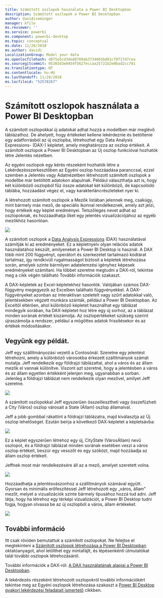 ```yaml
---
title: Számított oszlopok használata a Power BI Desktopban
description: Számított oszlopok a Power BI Desktopban
author: davidiseminger
manager: kfile
ms.reviewer: ''
ms.service: powerbi
ms.component: powerbi-desktop
ms.topic: conceptual
ms.date: 11/28/2018
ms.author: davidi
LocalizationGroup: Model your data
ms.openlocfilehash: d875a5cd3ded8769ab3734601bd81cf0f17d7cea
ms.sourcegitcommit: 05303d3e0454f5627eccaa25721b2e0bad2cc781
ms.translationtype: HT
ms.contentlocale: hu-HU
ms.lasthandoff: 11/28/2018
ms.locfileid: "52578267"
---
```

# <a name="using-calculated-columns-in-power-bi-desktop"></a>Számított oszlopok használata a Power BI Desktopban
A számított oszlopokkal új adatokat adhat hozzá a modellben már meglévő táblázathoz. De ahelyett, hogy értékeket kellene lekérdeznie és betöltenie egy adatforrásból az új oszlopba, létrehozhat egy Data Analysis Expressions- (DAX-) képletet, amely meghatározza az oszlop értékeit. A számított oszlopok a Power BI Desktopban az Új oszlop funkcióval hozhatók létre Jelentés nézetben.

Az egyéni oszlopok egy kérés részeként hozhatók létre a Lekérdezésszerkesztőben az Egyéni oszlop hozzáadása paranccsal, ezzel szemben a Jelentés vagy Adatnézetben létrehozott számított oszlopok a modellbe már betöltött adatokon alapulnak. Például választhatja azt is, hogy két különböző oszlopból fűz össze adatokat két különböző, de kapcsolódó táblába, hozzáadást végez el, vagy karakterláncrészleteket nyer ki.

A létrehozott számított oszlopok a Mezők listában jelennek meg, csakúgy, mint bármely más mező, de speciális ikonnal rendelkeznek, amely azt jelzi, hogy értékeik egy képlet eredményei. Tetszőleges nevet adhat az oszlopoknak, és hozzáadhatja őket egy jelentés vizualizációjához az egyéb mezőkhöz hasonlóan.

![](media/desktop-calculated-columns/calccolinpbid_fields.png)

A számított oszlopok a [Data Analysis Expressions](https://msdn.microsoft.com/library/gg413422.aspx) (DAX) használatával számítják ki az eredményeket. Ez a képletnyelv olyan relációs adatok használatához készült, amilyeneket a Power BI Desktop is használ. A DAX több mint 200 függvényt, operátort és szerkezetet tartalmazó kódtárat tartalmaz, így rendkívüli rugalmasságot biztosít a képletek létrehozása során, amelyek szinte bármilyen adatelemzési igényhez képesek eredményeket számítani. Ha többet szeretne megtudni a DAX-ról, tekintse meg a cikk végén található További információk szakaszt.

A DAX-képletek az Excel-képletekhez hasonlók. Valójában számos DAX-függvény megegyezik az Excelben található függvényekkel. A DAX-függvényeket azonban az interaktívan szeletelt vagy szűrt adatokkal való, jelentésekben végzett munkára szánták, például a Power BI Desktopban. Az Exceltől eltérően, ahol különböző képletet használhat egy táblázat mindegyik sorában, ha DAX-képletet hoz létre egy új sorhoz, az a táblázat minden sorának értékét kiszámolja. Az oszlopértékeket szükség szerint újraszámolja a rendszer, például a mögöttes adatok frissítésekor és az értékek módosításakor.

## <a name="lets-look-at-an-example"></a>Vegyünk egy példát.
Jeff egy szállítmányozási vezető a Contosónál. Szeretne egy jelentést létrehozni, amely a különböző városokba érkezett szállítmányok számát mutatja. Jeff rendelkezik egy földrajzi táblázattal, ahol a város és az állam mezők el vannak különítve. Viszont azt szeretné, hogy a jelentésben a város és az állam egyetlen értékként jelenjen meg, ugyanabban a sorban. Jelenleg a földrajzi táblázat nem rendelkezik olyan mezővel, amilyet Jeff szeretne.

![](media/desktop-calculated-columns/calccolinpbid_cityandstatefields.png)

A számított oszlopokkal Jeff egyszerűen összeillesztheti vagy összefűzheti a City (Város) oszlop városait a State (Állam) oszlop államaival.

Jeff a jobb gombbal rákattint a földrajzi táblázatra, majd kiválasztja az Új oszlop lehetőséget. Ezután beírja a következő DAX-képletet a képletsávba:

![](media/desktop-calculated-columns/calccolinpbid_formula.png)

Ez a képlet egyszerűen létrehoz egy új, CityState (VárosÁllam) nevű oszlopot, és a földrajzi táblázat minden sorának esetében veszi a város oszlop értékeit, beszúr egy vesszőt és egy szóközt, majd hozzáadja az állam oszlop értékeit.

Jeffnek most már rendelkezésére áll az a mező, amelyet szeretett volna.

![](media/desktop-calculated-columns/calccolinpbid_citystatefield.png)

Hozzáadhatja a jelentésvászonhoz a szállítmányok számával együtt. Gyorsan és minimális erőfeszítéssel Jeff létrehozott egy „város, állam” mezőt, melyet a vizualizációk szinte bármely típusához hozzá tud adni. Jeff látja, hogy ha létrehoz egy térképi vizualizációt, a Power BI Desktop tudni fogja, hogyan olvassa be az új oszlopból a város, állam értékeket.

![](media/desktop-calculated-columns/calccolinpbid_citystatemap.png)

## <a name="learn-more"></a>További információ
Itt csak röviden bemutattuk a számított oszlopokat. Ne felejtse el megtekinteni a [Számított oszlopok létrehozása a Power BI Desktopban](desktop-tutorial-create-calculated-columns.md) oktatóanyagot, ahol letölthet egy mintafájlt, és lépésenkénti útmutatókat talál további oszlopok létrehozásáról. 

További információk a DAX-ról: [A DAX használatának alapjai a Power BI Desktopban](desktop-quickstart-learn-dax-basics.md).

A lekérdezés részeként létrehozott oszlopokról további információkért tekintse meg az Egyéni oszlopok létrehozása szakaszt a [Power BI Desktop gyakori lekérdezési feladatait ismertető](desktop-common-query-tasks.md) cikkben.  

